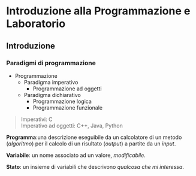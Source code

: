 # Introduzione alla Programmazione e Laboratorio  

## Introduzione

### Paradigmi di programmazione

- Programmazione  
  - Paradigma imperativo 
    - Programmazione ad oggetti
  - Paradigma dichiarativo
    - Programmazione logica
    - Programmazione funzionale

> Imperativi: C  
> Imperativo ad oggetti: C++, Java, Python  

**Programma**:una descrizione eseguibile da un calcolatore di un metodo (*algoritmo*) per il calcolo di un risultato (*output*) a partite da un *input*.

**Variabile**: un nome associato ad un valore, *modificabile*.

**Stato**: un insieme di variabili che descrivono *qualcosa che mi interessa*.


